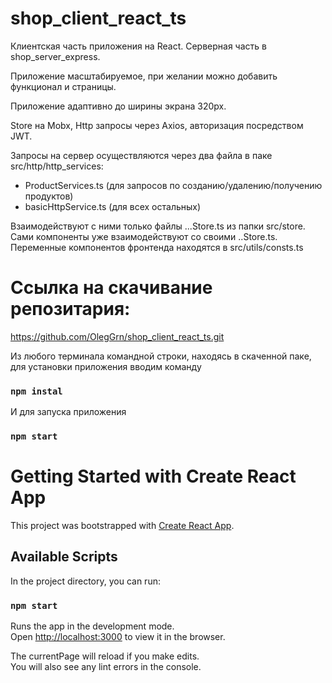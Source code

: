 # shop_client_react_ts
Клиентская часть приложения на React. Серверная часть в shop_server_express.

Приложение масштабируемое, при желании можно добавить функционал и страницы.

Приложение адаптивно до ширины экрана 320px.

Store на Mobx, Http запросы через Axios, авторизация посредством JWT.

Запросы на сервер осуществляются через два файла в паке src/http/http_services:
 - ProductServices.ts (для запросов по созданию/удалению/получению продуктов)
 - basicHttpService.ts (для всех остальных)

Взаимодействуют с ними только файлы ...Store.ts из папки src/store. Сами компоненты уже взаимодействуют со своими ..Store.ts.
Переменные компонентов фронтенда находятся в src/utils/consts.ts

# Ссылка на скачивание репозитария:
https://github.com/OlegGrn/shop_client_react_ts.git

Из любого терминала командной строки, находясь в скаченной паке, для установки приложения вводим команду
### `npm instal`
И для запуска приложения
### `npm start`




# Getting Started with Create React App

This project was bootstrapped with [Create React App](https://github.com/facebook/create-react-app).

## Available Scripts

In the project directory, you can run:

### `npm start`

Runs the app in the development mode.\
Open [http://localhost:3000](http://localhost:3000) to view it in the browser.

The currentPage will reload if you make edits.\
You will also see any lint errors in the console.

